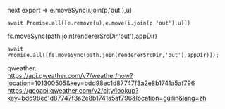 next export =>
e.moveSync(i.join(p,'out'),u)

`await Promise.all([e.remove(u),e.move(i.join(p,'out'),u)])`

fs.moveSync(path.join(rendererSrcDir,'out'),appDir)

`await Promise.all([fs.moveSync(path.join(rendererSrcDir,'out'),appDir)]);`

qweather:  
https://api.qweather.com/v7/weather/now?location=101300505&key=bdd98ec1d87747f3a2e8b1741a5af796  
https://geoapi.qweather.com/v2/city/lookup?key=bdd98ec1d87747f3a2e8b1741a5af796&location=guilin&lang=zh
